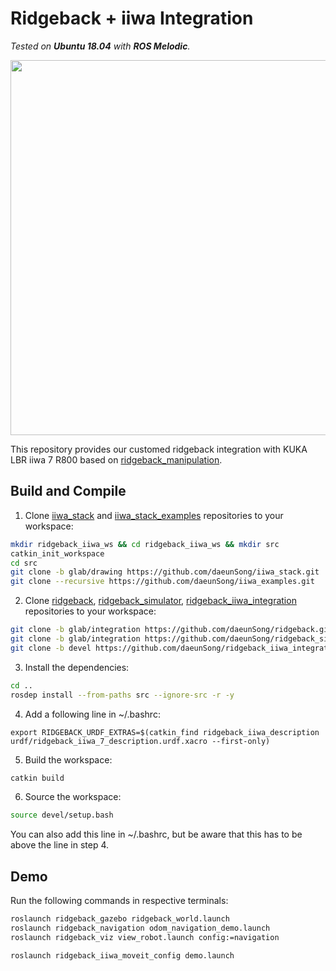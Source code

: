 # Ridgeback + iiwa Integration

*Tested on **Ubuntu 18.04** with **ROS Melodic**.*

<img src="./doc/img/demo.png" width="600">

This repository provides our customed ridgeback integration with KUKA LBR iiwa 7 R800 based on [ridgeback_manipulation](https://github.com/ridgeback/ridgeback_manipulation). 


## Build and Compile

1. Clone [iiwa_stack](https://github.com/daeunSong/iiwa_stack/tree/glab/drawing) and [iiwa_stack_examples](https://github.com/daeunSong/iiwa_examples) repositories to your workspace:
  ```sh
  mkdir ridgeback_iiwa_ws && cd ridgeback_iiwa_ws && mkdir src
  catkin_init_workspace
  cd src
  git clone -b glab/drawing https://github.com/daeunSong/iiwa_stack.git
  git clone --recursive https://github.com/daeunSong/iiwa_examples.git
  ```

2. Clone [ridgeback](https://github.com/daeunSong/ridgeback/tree/glab/integration), [ridgeback_simulator](https://github.com/daeunSong/ridgeback_simulator/tree/glab/integration), [ridgeback_iiwa_integration](https://github.com/daeunSong/ridgeback_iiwa_integration/tree/devel) repositories to your workspace:
  ```sh
  git clone -b glab/integration https://github.com/daeunSong/ridgeback.git
  git clone -b glab/integration https://github.com/daeunSong/ridgeback_simulator.git
  git clone -b devel https://github.com/daeunSong/ridgeback_iiwa_integration.git
  ```

3. Install the dependencies:
  ```sh
  cd ..
  rosdep install --from-paths src --ignore-src -r -y
  ```

4. Add a following line in ~/.bashrc:

  `export RIDGEBACK_URDF_EXTRAS=$(catkin_find ridgeback_iiwa_description urdf/ridgeback_iiwa_7_description.urdf.xacro --first-only)`

5. Build the workspace:
  ```sh
  catkin build
  ```

6. Source the workspace:
  ```sh
  source devel/setup.bash
  ```
   You can also add this line in ~/.bashrc, but be aware that this has to be above the line in step 4.


## Demo
Run the following commands in respective terminals:
```sh
roslaunch ridgeback_gazebo ridgeback_world.launch
roslaunch ridgeback_navigation odom_navigation_demo.launch
roslaunch ridgeback_viz view_robot.launch config:=navigation
```
```sh
roslaunch ridgeback_iiwa_moveit_config demo.launch
```
